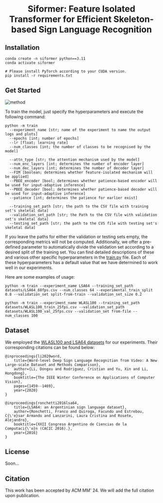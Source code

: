 <div align="center">
<h1>
<b>
Siformer: Feature Isolated Transformer for Efficient Skeleton-based Sign Language Recognition
</b>
</h1>
</div>

## Installation
```shell
conda create -n siformer python==3.11
conda activate siformer

# Please install PyTorch according to your CUDA version.
pip install -r requirements.txt
```

## Get Started
![method](https://github.com/user-attachments/assets/d3632363-7f39-448d-992c-92a75dc70eef)

To train the model, just specify the hyperparameters and execute the following command:

```
python -m train
  --experiment_name [str; name of the experiment to name the output logs and plots]
  --epochs [int; number of epochs]
  --lr [float; learning rate]
  --num_classes [int; the number of classes to be recognised by the model]
  
  --attn_type [str; the attention mechanism used by the model]
  --num_enc_layers [int; determines the number of encoder layer]
  --num_dec_layers [int; determines the number of decoder layer]
  --FIM [boolean; determines whether feature-isolated mechanism will be applied]
  --PBEE_encoder [bool; determines whether patience-based encoder will be used for input-adaptive inference]
  --PBEE_decoder [bool; determines whether patience-based decoder will be used for input-adaptive inference]
  --patience [int; determines the patience for earlier exist]
  
  --training_set_path [str; the path to the CSV file with training set's skeletal data]
  --validation_set_path [str; the Path to the CSV file with validation set's skeletal data]
  --testing_set_path [str; the path to the CVS file with testing set's skeletal data]
```

If you leave the paths for either the validation or testing sets empty, the corresponding metrics will not be computed. 
Additionally, we offer a pre-defined parameter to automatically divide the validation set according to a desired split 
of the training set. You can find detailed descriptions of these and various other specific hyperparameters in the 
[train.py](https://github.com/mpuu00001/Skeleton_based_SLR/blob/main/train.py) file. 
Each of these hyperparameters has a default value that we have determined to work well in our experiments.

Here are some examples of usage:
```
python -m train --experiment_name LSA64 --training_set_path datasets/LSA64_60fps.csv --num_classes 64 --experimental_train_split 0.8 --validation_set split-from-train --validation_set_size 0.2 
```

```
python -m train --experiment_name WLASL100 --training_set_path datasets/WLASL100_train_25fps.csv --validation_set_path datasets/WLASL100_val_25fps.csv --validation_set from-file --num_classes 100
```

## Dataset
We employed the [WLASL100 and LSA64 datasets](https://drive.google.com/drive/folders/13JyaGqX4voqC1wv3ETzjdE_wh50uLszv?usp=sharing) for our experiments. Their corresponding citations can be found below:
```
@inproceedings{li2020word,
    title={Word-level Deep Sign Language Recognition from Video: A New Large-scale Dataset and Methods Comparison},
    author={Li, Dongxu and Rodriguez, Cristian and Yu, Xin and Li, Hongdong},
    booktitle={The IEEE Winter Conference on Applications of Computer Vision},
    pages={1459--1469},
    year={2020}
}
```
```
@inproceedings{ronchetti2016lsa64,
    title={LSA64: an Argentinian sign language dataset},
    author={Ronchetti, Franco and Quiroga, Facundo and Estrebou, C{\'e}sar Armando and Lanzarini, Laura Cristina and Rosete, Alejandro},
    booktitle={XXII Congreso Argentino de Ciencias de la Computaci{\'o}n (CACIC 2016).},
    year={2016}
}
```

## License
Soon...  

## Citation
This work has been accepted by ACM MM' 24. We will add the full citation upon publication.


